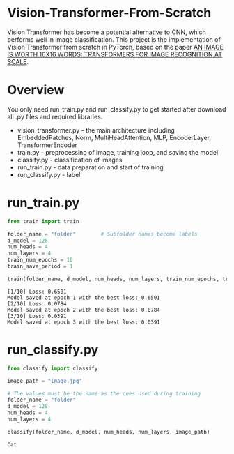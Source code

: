 # Vision-Transformer-From-Scratch
Vision Transformer has become a potential alternative to CNN, which performs well in image classification. This project is the implementation of Vision Transformer from scratch in PyTorch, based on the paper [AN IMAGE IS WORTH 16X16 WORDS: TRANSFORMERS FOR IMAGE RECOGNITION AT SCALE](https://arxiv.org/pdf/2010.11929).

# Overview
You only need run_train.py and run_classify.py to get started after download all .py files and required libraries.
- vision_transformer.py - the main architecture including EmbeddedPatches, Norm, MultiHeadAttention, MLP, EncoderLayer, TransformerEncoder
- train.py - preprocessing of image, training loop, and saving the model
- classify.py - classification of images
- run_train.py - data preparation and start of training
- run_classify.py - label

# run_train.py
```python
from train import train

folder_name = "folder"        # Subfolder names become labels
d_model = 128
num_heads = 4
num_layers = 4
train_num_epochs = 10
train_save_period = 1

train(folder_name, d_model, num_heads, num_layers, train_num_epochs, train_save_period)
```
```text
[1/10] Loss: 0.6501
Model saved at epoch 1 with the best loss: 0.6501
[2/10] Loss: 0.0784
Model saved at epoch 2 with the best loss: 0.0784
[3/10] Loss: 0.0391
Model saved at epoch 3 with the best loss: 0.0391
```

# run_classify.py
```python
from classify import classify

image_path = "image.jpg"

# The values must be the same as the ones used during training
folder_name = "folder"
d_model = 128
num_heads = 4
num_layers = 4

classify(folder_name, d_model, num_heads, num_layers, image_path)
```
```text
Cat
```
